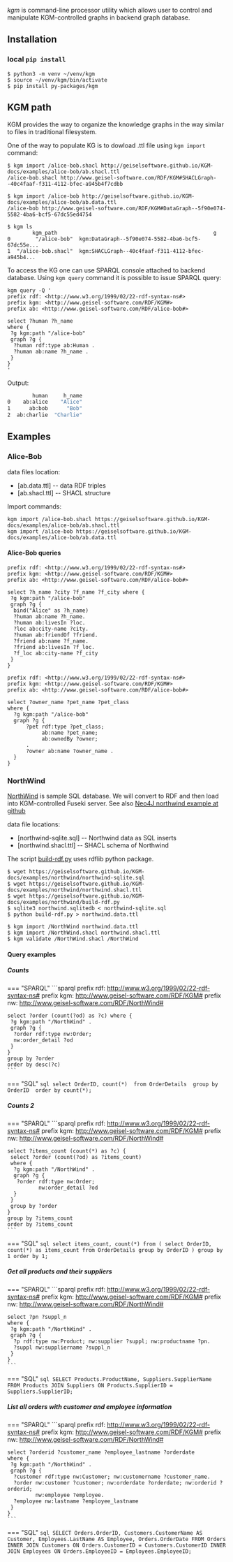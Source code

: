 *kgm* is command-line processor utility which allows user to control and manipulate K<span/>GM-controlled graphs in backend graph database.

## Installation

### local `pip install`

```
$ python3 -m venv ~/venv/kgm
$ source ~/venv/kgm/bin/activate
$ pip install py-packages/kgm
```

## K<span/>GM path
KGM provides the way to organize the knowledge graphs in the way similar to files in traditional filesystem.

One of the way to populate KG is to dowload .ttl file using `kgm import` command:
```console
$ kgm import /alice-bob.shacl http://geiselsoftware.github.io/KGM-docs/examples/alice-bob/ab.shacl.ttl
/alice-bob.shacl http://www.geisel-software.com/RDF/KGM#SHACLGraph--40c4faaf-f311-4112-bfec-a945b4f7cdbb

$ kgm import /alice-bob http://geiselsoftware.github.io/KGM-docs/examples/alice-bob/ab.data.ttl
/alice-bob http://www.geisel-software.com/RDF/KGM#DataGraph--5f90e074-5582-4ba6-bcf5-67dc55ed4754

$ kgm ls
        kgm_path                                                  g
0        "/alice-bob"  kgm:DataGraph--5f90e074-5582-4ba6-bcf5-67dc55e...
1  "/alice-bob.shacl"  kgm:SHACLGraph--40c4faaf-f311-4112-bfec-a945b4...
```

To access the KG one can use SPARQL console attached to backend database. Using `kgm query` command it is possible to issue SPARQL query:
```console
kgm query -Q '
prefix rdf: <http://www.w3.org/1999/02/22-rdf-syntax-ns#>
prefix kgm: <http://www.geisel-software.com/RDF/KGM#>
prefix ab: <http://www.geisel-software.com/RDF/alice-bob#>

select ?human ?h_name
where {
 ?g kgm:path "/alice-bob"
 graph ?g {
  ?human rdf:type ab:Human .
  ?human ab:name ?h_name .
 }
}
'
```

Output:
```sh
        human     h_name
0    ab:alice    "Alice"
1      ab:bob      "Bob"
2  ab:charlie  "Charlie"
```


## Examples
### Alice-Bob
data files location:

 - [ab.data.ttl] -- data RDF triples
 - [ab.shacl.ttl] -- SHACL structure

Import commands:

```
kgm import /alice-bob.shacl https://geiselsoftware.github.io/KGM-docs/examples/alice-bob/ab.shacl.ttl
kgm import /alice-bob https://geiselsoftware.github.io/KGM-docs/examples/alice-bob/ab.data.ttl
```

#### Alice-Bob queries

```sparql
prefix rdf: <http://www.w3.org/1999/02/22-rdf-syntax-ns#>
prefix kgm: <http://www.geisel-software.com/RDF/KGM#>
prefix ab: <http://www.geisel-software.com/RDF/alice-bob#>

select ?h_name ?city ?f_name ?f_city where {
 ?g kgm:path "/alice-bob"
 graph ?g {
  bind("Alice" as ?h_name)
  ?human ab:name ?h_name.
  ?human ab:livesIn ?loc.
  ?loc ab:city-name ?city.
  ?human ab:friendOf ?friend.
  ?friend ab:name ?f_name.
  ?friend ab:livesIn ?f_loc.
  ?f_loc ab:city-name ?f_city
 }
}
```

```sparql
prefix rdf: <http://www.w3.org/1999/02/22-rdf-syntax-ns#>
prefix kgm: <http://www.geisel-software.com/RDF/KGM#>
prefix ab: <http://www.geisel-software.com/RDF/alice-bob#>

select ?owner_name ?pet_name ?pet_class
where {
  ?g kgm:path "/alice-bob"
  graph ?g {
      ?pet rdf:type ?pet_class;
           ab:name ?pet_name;
           ab:ownedBy ?owner;
      .
      ?owner ab:name ?owner_name .
  }
}
```

### NorthWind

[NorthWind](https://en.wikiversity.org/wiki/Database_Examples/Northwind) is sample SQL database. We will convert to RDF and then load into KGM-controlled Fuseki server. See also [Neo4J northwind example at github](https://github.com/neo4j-graph-examples/northwind/tree/main)


data file locations:

- [northwind-sqlite.sql] -- Northwind data as SQL inserts
- [northwind.shacl.ttl] -- SHACL schema of Northwind

The script [build-rdf.py](examples/northwind/build-rdf.py) uses rdflib python package.

```console
$ wget https://geiselsoftware.github.io/KGM-docs/examples/northwind/northwind-sqlite.sql
$ wget https://geiselsoftware.github.io/KGM-docs/examples/northwind/northwind.shacl.ttl
$ wget https://geiselsoftware.github.io/KGM-docs/examples/northwind/build-rdf.py
$ sqlite3 northwind.sqlitedb < northwind-sqlite.sql
$ python build-rdf.py > northwind.data.ttl
```

```console
$ kgm import /NorthWind northwind.data.ttl
$ kgm import /NorthWind.shacl northwind.shacl.ttl
$ kgm validate /NorthWind.shacl /NorthWind
```

#### Query examples

##### Counts
=== "SPARQL"
    ```sparql
    prefix rdf: <http://www.w3.org/1999/02/22-rdf-syntax-ns#>
    prefix kgm: <http://www.geisel-software.com/RDF/KGM#>
    prefix nw: <http://www.geisel-software.com/RDF/NorthWind#>

    select ?order (count(?od) as ?c) where {
     ?g kgm:path "/NorthWind" .
     graph ?g {
      ?order rdf:type nw:Order;
      nw:order_detail ?od
     }
    }
    group by ?order
    order by desc(?c)
    ```
=== "SQL"
    ```sql
    select OrderID, count(*) 
    from OrderDetails 
    group by OrderID 
    order by count(*);
    ```

##### Counts 2

=== "SPARQL"
    ```sparql
    prefix rdf: <http://www.w3.org/1999/02/22-rdf-syntax-ns#>
    prefix kgm: <http://www.geisel-software.com/RDF/KGM#>
    prefix nw: <http://www.geisel-software.com/RDF/NorthWind#>

    select ?items_count (count(*) as ?c) {
     select ?order (count(?od) as ?items_count)
     where {
      ?g kgm:path "/NorthWind" .
      graph ?g {
       ?order rdf:type nw:Order;
              nw:order_detail ?od
      }
     }
     group by ?order
    }
    group by ?items_count
    order by ?items_count
    ```
=== "SQL"
    ```sql
    select items_count, count(*)
    from (
     select OrderID, count(*) as items_count
     from OrderDetails
     group by OrderID
    )
    group by 1
    order by 1;
    ```

##### Get all products and their suppliers

=== "SPARQL"
    ```sparql
    prefix rdf: <http://www.w3.org/1999/02/22-rdf-syntax-ns#>
    prefix kgm: <http://www.geisel-software.com/RDF/KGM#>
    prefix nw: <http://www.geisel-software.com/RDF/NorthWind#>

    select ?pn ?suppl_n
    where {
     ?g kgm:path "/NorthWind" .
     graph ?g {
      ?p rdf:type nw:Product; nw:supplier ?suppl; nw:productname ?pn.
      ?suppl nw:suppliername ?suppl_n
     }
    }
    ```
=== "SQL"
    ```sql
    SELECT Products.ProductName, Suppliers.SupplierName
    FROM Products
    JOIN Suppliers ON Products.SupplierID = Suppliers.SupplierID;
    ```


##### List all orders with customer and employee information

=== "SPARQL"
    ```sparql
    prefix rdf: <http://www.w3.org/1999/02/22-rdf-syntax-ns#>
    prefix kgm: <http://www.geisel-software.com/RDF/KGM#>
    prefix nw: <http://www.geisel-software.com/RDF/NorthWind#>

    select ?orderid ?customer_name ?employee_lastname ?orderdate
    where {
     ?g kgm:path "/NorthWind" .
     graph ?g {
      ?customer rdf:type nw:Customer; nw:customername ?customer_name.
      ?order nw:customer ?customer; nw:orderdate ?orderdate; nw:orderid ?orderid;
             nw:employee ?employee.
      ?employee nw:lastname ?employee_lastname
     }
    }
    ```
=== "SQL"
    ```sql
    SELECT Orders.OrderID, Customers.CustomerName AS Customer,
    	   Employees.LastName AS Employee, Orders.OrderDate
    FROM Orders
    INNER JOIN Customers ON Orders.CustomerID = Customers.CustomerID
    INNER JOIN Employees ON Orders.EmployeeID = Employees.EmployeeID;
    ```

<!--
##### WIP - Find the total number of orders placed by each customer
=== "SPARQL"
    ```sparql
    # BUG in Fuseki2
    prefix rdf: <http://www.w3.org/1999/02/22-rdf-syntax-ns#>
    prefix kgm: <http://www.geisel-software.com/RDF/KGM#>
    prefix nw: <http://www.geisel-software.com/RDF/NorthWind#>

    select *
    {
     ?g kgm:path "/NorthWind" .
     {
      select (count(?order) as ?c) {
      graph ?g {
        ?customer rdf:type nw:Customer.
        ?order nw:customer ?customer.
       }
      }
      group by ?customer
     }
     ?customer rdf:type ?cn
    }
    ```
=== "SQL"
    ```sql
    SELECT counts.CustomerID, CustomerName, TotalOrders
    FROM (
     SELECT Customers.CustomerID, COUNT(Orders.OrderID) AS TotalOrders
     FROM Customers
     INNER JOIN Orders ON Customers.CustomerID = Orders.CustomerID
     GROUP BY Customers.CustomerID
    ) counts
    JOIN Customers on Customers.CustomerID = counts.CustomerID
    ORDER BY TotalOrders DESC;
    ```

##### List products that have never been ordered
```sql
SELECT ProductName
FROM Products
WHERE ProductID NOT IN (SELECT ProductID FROM [Order Details]);
```

##### Get the top 5 customers with the highest number of orders
```sql
SELECT Customers.CompanyName, COUNT(Orders.OrderID) AS OrderCount
FROM Customers
INNER JOIN Orders ON Customers.CustomerID = Orders.CustomerID
GROUP BY Customers.CompanyName
ORDER BY OrderCount DESC
LIMIT 5;
```

##### Find the employee who has processed the most orders
```sql
SELECT Employees.LastName, COUNT(Orders.OrderID) AS OrdersProcessed
FROM Employees
INNER JOIN Orders ON Employees.EmployeeID = Orders.EmployeeID
GROUP BY Employees.LastName
ORDER BY OrdersProcessed DESC
LIMIT 1;
```

##### Get the total sales for each product
```sql
SELECT Products.ProductName, SUM([Order Details].UnitPrice * [Order Details].Quantity) AS TotalSales
FROM Products
INNER JOIN [Order Details] ON Products.ProductID = [Order Details].ProductID
GROUP BY Products.ProductName
ORDER BY TotalSales DESC;
```

##### Find the average freight cost per order
```sql
SELECT AVG(Freight) AS AverageFreight
FROM Orders;
```

##### Get the total number of products supplied by each supplier
```sql
SELECT Suppliers.CompanyName, COUNT(Products.ProductID) AS TotalProducts
FROM Suppliers
INNER JOIN Products ON Suppliers.SupplierID = Products.SupplierID
GROUP BY Suppliers.CompanyName;
```

##### List all orders shipped to Germany
```sql
SELECT Orders.OrderID, Orders.OrderDate, Orders.ShipCountry
FROM Orders
WHERE Orders.ShipCountry = 'Germany';
```
-->
